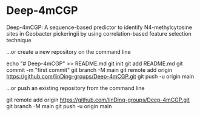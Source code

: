 # Deep-4mCGP
Deep-4mCGP: A sequence-based predictor to identify N4-methylcytosine sites in Geobacter pickeringii by using correlation-based feature selection technique

…or create a new repository on the command line

echo "# Deep-4mCGP" >> README.md
git init
git add README.md
git commit -m "first commit"
git branch -M main
git remote add origin https://github.com/linDing-groups/Deep-4mCGP.git
git push -u origin main

…or push an existing repository from the command line

git remote add origin https://github.com/linDing-groups/Deep-4mCGP.git
git branch -M main
git push -u origin main
